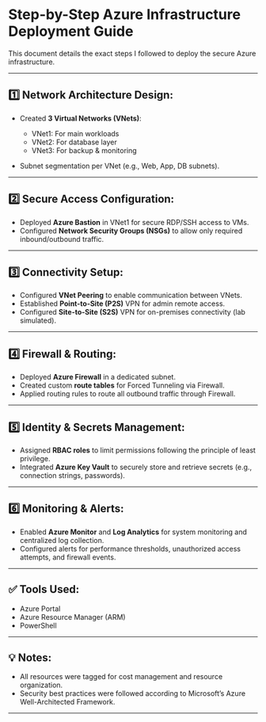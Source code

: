 # Step-by-Step Azure Infrastructure Deployment Guide

This document details the exact steps I followed to deploy the secure Azure infrastructure.

---

## 1️⃣ Network Architecture Design:
- Created **3 Virtual Networks (VNets)**:
  - VNet1: For main workloads
  - VNet2: For database layer
  - VNet3: For backup & monitoring

- Subnet segmentation per VNet (e.g., Web, App, DB subnets).

---

## 2️⃣ Secure Access Configuration:
- Deployed **Azure Bastion** in VNet1 for secure RDP/SSH access to VMs.
- Configured **Network Security Groups (NSGs)** to allow only required inbound/outbound traffic.

---

## 3️⃣ Connectivity Setup:
- Configured **VNet Peering** to enable communication between VNets.
- Established **Point-to-Site (P2S)** VPN for admin remote access.
- Configured **Site-to-Site (S2S)** VPN for on-premises connectivity (lab simulated).

---

## 4️⃣ Firewall & Routing:
- Deployed **Azure Firewall** in a dedicated subnet.
- Created custom **route tables** for Forced Tunneling via Firewall.
- Applied routing rules to route all outbound traffic through Firewall.

---

## 5️⃣ Identity & Secrets Management:
- Assigned **RBAC roles** to limit permissions following the principle of least privilege.
- Integrated **Azure Key Vault** to securely store and retrieve secrets (e.g., connection strings, passwords).

---

## 6️⃣ Monitoring & Alerts:
- Enabled **Azure Monitor** and **Log Analytics** for system monitoring and centralized log collection.
- Configured alerts for performance thresholds, unauthorized access attempts, and firewall events.

---

## ✅ Tools Used:
- Azure Portal
- Azure Resource Manager (ARM)
- PowerShell

---

## 💡 Notes:
- All resources were tagged for cost management and resource organization.
- Security best practices were followed according to Microsoft’s Azure Well-Architected Framework.

---

